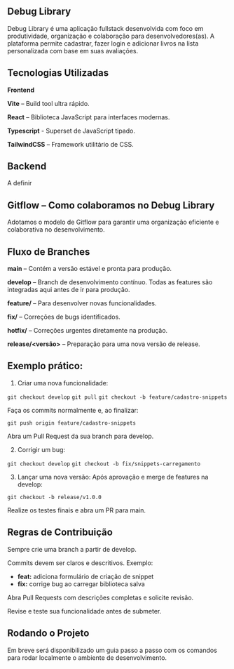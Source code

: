 ## Debug Library

Debug Library é uma aplicação fullstack desenvolvida com foco em produtividade, organização e colaboração para desenvolvedores(as). A plataforma permite cadastrar, fazer login e adicionar livros na lista personalizada com base em suas avaliações.

## Tecnologias Utilizadas

**Frontend**

**Vite** – Build tool ultra rápido.

**React** – Biblioteca JavaScript para interfaces modernas.

**Typescript** - Superset de JavaScript tipado.

**TailwindCSS** – Framework utilitário de CSS.

## Backend

A definir

## Gitflow – Como colaboramos no Debug Library

Adotamos o modelo de Gitflow para garantir uma organização eficiente e colaborativa no desenvolvimento.

## Fluxo de Branches

**main** – Contém a versão estável e pronta para produção.

**develop** – Branch de desenvolvimento contínuo. Todas as features são integradas aqui antes de ir para produção.

**feature/<nome>** – Para desenvolver novas funcionalidades.

**fix/<nome>** – Correções de bugs identificados.

**hotfix/<nome>** – Correções urgentes diretamente na produção.

**release/<versão>** – Preparação para uma nova versão de release.

## Exemplo prático:

1. Criar uma nova funcionalidade:

```git checkout develop```
```git pull```
```git checkout -b feature/cadastro-snippets```

Faça os commits normalmente e, ao finalizar:

```git push origin feature/cadastro-snippets```

Abra um Pull Request da sua branch para develop.

2. Corrigir um bug:

```git checkout develop```
```git checkout -b fix/snippets-carregamento```

3. Lançar uma nova versão: Após aprovação e merge de features na develop:

```git checkout -b release/v1.0.0```

Realize os testes finais e abra um PR para main.

## Regras de Contribuição

Sempre crie uma branch a partir de develop.

Commits devem ser claros e descritivos. Exemplo:

- **feat:** adiciona formulário de criação de snippet
- **fix:** corrige bug ao carregar biblioteca salva

Abra Pull Requests com descrições completas e solicite revisão.

Revise e teste sua funcionalidade antes de submeter.

## Rodando o Projeto

Em breve será disponibilizado um guia passo a passo com os comandos para rodar localmente o ambiente de desenvolvimento.
